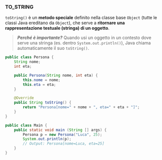 ### TO_STRING
`toString()` è un **metodo speciale** definito nella classe base `Object` (tutte le classi Java ereditano da `Object`), che serve a **ritornare una rappresentazione testuale (stringa) di un oggetto**.

> ***Perché è importante?***
> Quando usi un oggetto in un contesto dove serve una stringa (es. dentro `System.out.println()`), Java chiama automaticamente il suo `toString()`.

```java
public class Persona {
    String nome;
    int eta;

    public Persona(String nome, int eta) {
        this.nome = nome;
        this.eta = eta;
    }

    @Override
    public String toString() {
        return "Persona[nome=" + nome + ", eta=" + eta + "]";
    }
}
```

```java
public class Main {
	public static void main (String [] args) {
		Persona p = new Persona("Luca", 25);
		System.out.println(p);
		// Output: Persona[nome=Luca, eta=25]
	}
}
```